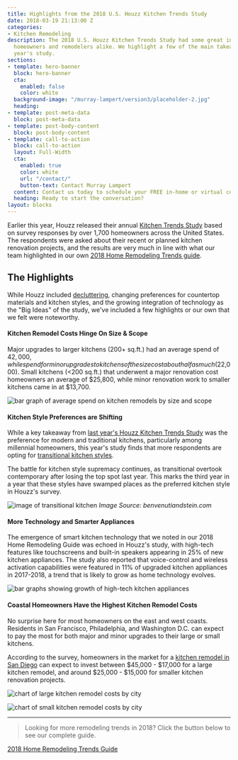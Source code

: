 ```yaml
---
title: Highlights from the 2018 U.S. Houzz Kitchen Trends Study
date: 2018-03-19 21:13:00 Z
categories:
- Kitchen Remodeling
description: The 2018 U.S. Houzz Kitchen Trends Study had some great insights for
  homeowners and remodelers alike. We highlight a few of the main takeaways from this
  year's study.
sections:
- template: hero-banner
  block: hero-banner
  cta:
    enabled: false
    color: white
  background-image: "/murray-lampert/version3/placeholder-2.jpg"
  heading: 
- template: post-meta-data
  block: post-meta-data
- template: post-body-content
  block: post-body-content
- template: call-to-action
  block: call-to-action
  layout: Full-Width
  cta:
    enabled: true
    color: white
    url: "/contact/"
    button-text: Contact Murray Lampert
  content: Contact us today to schedule your FREE in-home or virtual consultation.
  heading: Ready to start the conversation?
layout: blocks
---
```


Earlier this year, Houzz released their annual [Kitchen Trends Study](https://www.houzz.com/ideabooks/101927755/list/2018-us-houzz-kitchen-trends-study) based on survey responses by over 1,700 homeowners across the United States. The respondents were asked about their recent or planned kitchen renovation projects, and the results are very much in line with what our team highlighted in our own [2018 Home Remodeling Trends guide](/2018-home-remodeling-trends/).

## The Highlights

While Houzz included [decluttering](/keeping-small-spaces-organized/), changing preferences for countertop materials and kitchen styles, and the growing integration of technology as the "Big Ideas" of the study, we've included a few highlights or our own that we felt were noteworthy.

#### Kitchen Remodel Costs Hinge On Size & Scope

Major upgrades to larger kitchens (200+ sq.ft.) had an average spend of $42,000, while spend for minor upgrades to kitchens of the size cost about half as much ($22,000). Small kitchens (<200 sq.ft.) that underwent a major renovation cost homeowners an average of $25,800, while minor renovation work to smaller kitchens came in at $13,700.

![bar graph of average spend on kitchen remodels by size and scope](/uploads/spend-size-scope.png "Kitchen Remodel Costs Vary Greatly Based On Project Size & Scope")

#### Kitchen Style Preferences are Shifting

While a key takeaway from [last year's Houzz Kitchen Trends Study](https://www.houzz.com/ideabooks/92044853/list/2017-us-houzz-kitchen-trends-study) was the preference for modern and traditional kitchens, particularly among millennial homeowners, this year's study finds that more respondents are opting for [transitional kitchen styles](https://www.houzz.com/ideabooks/1989275/list/kitchen-workbook-8-elements-of-a-transitional-kitchen).

The battle for kitchen style supremacy continues, as transitional overtook contemporary after losing the top spot last year. This marks the third year in a year that these styles have swamped places as the preferred kitchen style in Houzz's survey.

![image of transitional kitchen](http://benvenutiandstein.com/wp-content/uploads/2018/02/Transitional-Kitchen-Kenilworth-1024x634.jpg "Transitional Kitchens Top the Style List in 2018")
_Image Source: benvenutiandstein.com_

#### More Technology and Smarter Appliances

The emergence of smart kitchen technology that we noted in our 2018 Home Remodeling Guide was echoed in Houzz's study, with high-tech features like touchscreens and built-in speakers appearing in 25% of new kitchen appliances. The study also reported that voice-control and wireless activation capabilities were featured in 11% of upgraded kitchen appliances in 2017-2018, a trend that is likely to grow as home technology evolves.

![bar graphs showing growth of high-tech kitchen appliances](/uploads/appliances-with-tech.png "Technology is Appearing in More Upgraded Kitchen Appliances")

#### Coastal Homeowners Have the Highest Kitchen Remodel Costs

No surprise here for most homeowners on the east and west coasts. Residents in San Francisco, Philadelphia, and Washington D.C. can expect to pay the most for both major and minor upgrades to their large or small kitchens.

According to the survey, homeowners in the market for a [kitchen remodel in San Diego](/san-diego-kitchen-remodeling-services) can expect to invest between $45,000 - $17,000 for a large kitchen remodel, and around $25,000 - $15,000 for smaller kitchen renovation projects.

![chart of large kitchen remodel costs by city](/uploads/large-kitchen-remodel-cost.png "Large Kitchen Remodel Costs by City")

![chart of small kitchen remodel costs by city](/uploads/small-kitchen-remodel-cost.png "Small Kitchen Remodel Costs by City")

---

> Looking for more remodeling trends in 2018? Click the button below to see our complete guide.

<a class="button default" href="https://murraylampert.com/2018-home-remodeling-trends">2018 Home Remodeling Trends Guide</a>